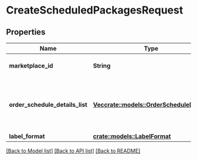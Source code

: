 # CreateScheduledPackagesRequest

## Properties

Name | Type | Description | Notes
------------ | ------------- | ------------- | -------------
**marketplace_id** | **String** | A string of up to 255 characters. | 
**order_schedule_details_list** | [**Vec<crate::models::OrderScheduleDetails>**](OrderScheduleDetails.md) | An array allowing users to specify orders to be scheduled. | 
**label_format** | [**crate::models::LabelFormat**](LabelFormat.md) |  | 

[[Back to Model list]](../README.md#documentation-for-models) [[Back to API list]](../README.md#documentation-for-api-endpoints) [[Back to README]](../README.md)


